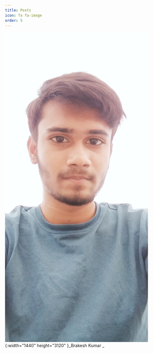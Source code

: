 ```yaml
---
title: Posts
icon: fa fa-image
order: 5
---
```


![Brajesh-Kumar.png](assets/img/personal/Brajesh-Kumar.png){:width="1440" height="3120" }_Brakesh Kumar _

